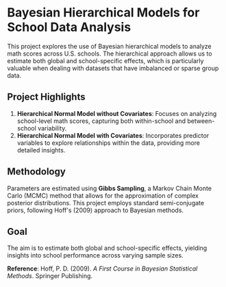 # Bayesian Hierarchical Models for School Data Analysis

This project explores the use of Bayesian hierarchical models to analyze math scores across U.S. schools. The hierarchical approach allows us to estimate both global and school-specific effects, which is particularly valuable when dealing with datasets that have imbalanced or sparse group data.

## Project Highlights
1. **Hierarchical Normal Model without Covariates**: Focuses on analyzing school-level math scores, capturing both within-school and between-school variability.
2. **Hierarchical Normal Model with Covariates**: Incorporates predictor variables to explore relationships within the data, providing more detailed insights.

## Methodology
Parameters are estimated using **Gibbs Sampling**, a Markov Chain Monte Carlo (MCMC) method that allows for the approximation of complex posterior distributions. This project employs standard semi-conjugate priors, following Hoff's (2009) approach to Bayesian methods.

## Goal
The aim is to estimate both global and school-specific effects, yielding insights into school performance across varying sample sizes.

**Reference**: Hoff, P. D. (2009). *A First Course in Bayesian Statistical Methods*. Springer Publishing.
